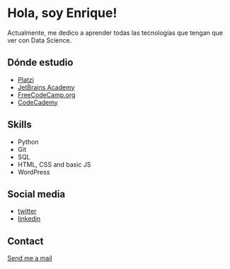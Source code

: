 # Hola, soy Enrique!

Actualmente, me dedico a aprender todas las tecnologías que tengan que ver con Data Science.

## Dónde estudio

- [Platzi](platzi.com)
- [JetBrains Academy](hyperskill.org)
- [FreeCodeCamp.org](freecodecamp.org)
- [CodeCademy](codecademy.com)

## Skills

- Python
- Git
- SQL
- HTML, CSS and basic JS
- WordPress

## Social media

- [twitter](twitter.com/def_enrique)
- [linkedin](linkedin.com/fenriquegimenez)

## Contact

[Send me a mail](mailto:fenriquegimenez@gmail.com)
